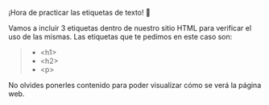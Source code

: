 ¡Hora de practicar las etiquetas de texto! :book:

Vamos a incluir 3 etiquetas dentro de nuestro sitio HTML para verificar el uso de las mismas.
Las etiquetas que te pedimos en este caso son:

> * \<h1\>
> * \<h2\>
> * \<p\>

No olvides ponerles contenido para poder visualizar cómo se verá la página web.